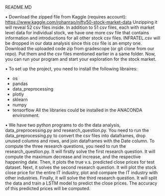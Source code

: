 README.MD

•	Download the zipped file from Kaggle (requires account):
https://www.kaggle.com/rohanrao/nifty50-stock-market-data 
Unzipping it will reveal 52 csv files inside. In addition to 51 csv files, each with market level data for individual stock, we have one more csv file that contains information and introductions for all other stock csv files. INFRATEL.csv will be dropped in our data analysis since this csv file is an empty one.  Download the uploaded code zip from gradescope (or git clone from our repo). Put them and the csv files mentioned earlier in a same folder. Now, you can run your program and start your exploration for the stock market. 

•	To set up the project, you need to install the following libraires: 
-	os
-	pandas
-	data_preprocessing
-	plotly
-	sklearn
-	numpy 
-	tensorflow
All the libraries could be installed in the ANACONDA environment.

•	We have two python programs to do the data analysis, data_preprocessing.py and research_question.py. You need to run the data_preprocessing.py to convert the csv files into dataframes, drop unused columns and rows, and join dataframes with the Date column. 
To compute the three research questions, you need to run the research_question.py. It will firstly solve the first research question. It will compute the maximum decrease and increase, and the respective happening date. Then, it plots the true v.s. predicted close prices for test dataset. Next, it solves the second research question. It will plot the stock close price for the entire IT industry, plot and compare the IT industry with other industries. Finally, it will solve the third research question. It will split the data and train a LSTM model to predict the close prices. The accuracy of this predicted prices will be computed.


